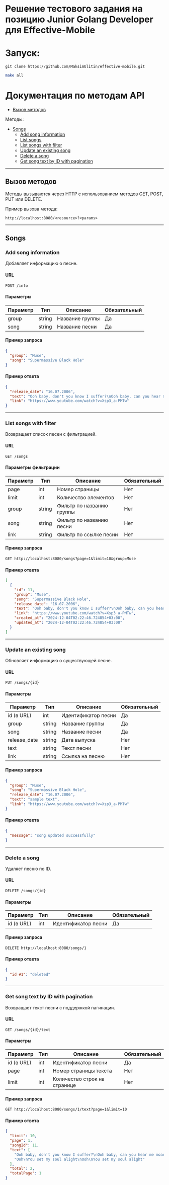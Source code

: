 
# Решение тестового задания на позицию Junior Golang Developer для Effective-Mobile

# Запуск:
``` 
git clone https://github.com/MaksimUlitin/effective-mobile.git
```
```bash
make all
```

# Документация по методам API

- [Вызов методов](#вызов-методов)

Методы:

- [Songs](#songs)
    - [Add song information](#add-song-information)
    - [List songs](#list-songs)
    - [List songs with filter](#list-songs-with-filter)
    - [Update an existing song](#update-an-existing-song)
    - [Delete a song](#delete-a-song)
    - [Get song text by ID with pagination](#get-song-text-by-id-with-pagination)

---

## Вызов методов

Методы вызываются через HTTP с использованием методов GET, POST, PUT или DELETE.

Пример вызова метода:

```
http://localhost:8080/<resource>?<params>
```


---

## Songs

### Add song information

Добавляет информацию о песне.

#### URL

```
POST /info
```

#### Параметры

| Параметр | Тип   | Описание             | Обязательный |
|----------|-------|----------------------|--------------|
| group    | string | Название группы      | Да           |
| song     | string | Название песни       | Да           |

#### Пример запроса

```json
{
  "group": "Muse",
  "song": "Supermassive Black Hole"
}
```

#### Пример ответа

```json
{
  "release_date": "16.07.2006",
  "text": "Ooh baby, don't you know I suffer?\nOoh baby, can you hear me moan?\nYou caught me under false pretenses\nHow long before you let me go?\n\nOoh\nYou set my soul alight\nOoh\nYou set my soul alight",
  "link": "https://www.youtube.com/watch?v=Xsp3_a-PMTw"
}
```

---

### List songs with filter

Возвращает список песен с фильтрацией.

#### URL

```
GET /songs
```

#### Параметры фильтрации

| Параметр | Тип   | Описание                  | Обязательный |
|----------|-------|---------------------------|--------------|
| page     | int   | Номер страницы            | Нет          |
| limit    | int   | Количество элементов      | Нет          |
| group    | string | Фильтр по названию группы | Нет          |
| song     | string | Фильтр по названию песни  | Нет          |
| link     | string | Фильтр по ссылке песни    | Нет          |

#### Пример запроса

```
GET http://localhost:8080/songs?page=1&limit=10&group=Muse
```

#### Пример ответа

```json
[
  {
    "id": 11,
    "group": "Muse",
    "song": "Supermassive Black Hole",
    "release_date": "16.07.2006",
    "text": "Ooh baby, don't you know I suffer?\nOoh baby, can you hear me moan?\nYou caught me under false pretenses\nHow long before you let me go?\n\nOoh\nYou set my soul alight\nOoh\nYou set my soul alight",
    "link": "https://www.youtube.com/watch?v=Xsp3_a-PMTw",
    "created_at": "2024-12-04T02:22:46.724854+03:00",
    "updated_at": "2024-12-04T02:22:46.724854+03:00"
  }
]
```

---

### Update an existing song

Обновляет информацию о существующей песне.

#### URL

```
PUT /songs/{id}
```

#### Параметры

| Параметр     | Тип   | Описание                    | Обязательный |
|--------------|-------|-----------------------------|--------------|
| id (в URL)   | int   | Идентификатор песни         | Да           |
| group        | string | Название группы            | Да           |
| song         | string | Название песни             | Да           |
| release_date | string | Дата выпуска               | Нет          |
| text         | string | Текст песни                | Нет          |
| link         | string | Ссылка на песню            | Нет          |

#### Пример запроса

```json
{
  "group": "Muse",
  "song": "Supermassive Black Hole",
  "release_date": "16.07.2006",
  "text": "sample text",
  "link": "https://www.youtube.com/watch?v=Xsp3_a-PMTw"
}
```

#### Пример ответа

```json
{
  "message": "song updated successfully"
}
```

---

### Delete a song

Удаляет песню по ID.

#### URL

```
DELETE /songs/{id}
```

#### Параметры

| Параметр     | Тип   | Описание            | Обязательный |
|--------------|-------|---------------------|--------------|
| id (в URL)   | int   | Идентификатор песни | Да           |

#### Пример запроса

```
DELETE http://localhost:8080/songs/1
```

#### Пример ответа

```json
{
  "id #1": "deleted"
}
```

---

### Get song text by ID with pagination

Возвращает текст песни с поддержкой пагинации.

#### URL

```
GET /songs/{id}/text
```

#### Параметры

| Параметр     | Тип   | Описание                    | Обязательный |
|--------------|-------|-----------------------------|--------------|
| id (в URL)   | int   | Идентификатор песни         | Да           |
| page         | int   | Номер страницы текста       | Нет          |
| limit        | int   | Количество строк на странице | Нет         |

#### Пример запроса

```
GET http://localhost:8080/songs/1/text?page=1&limit=10
```

#### Пример ответа

```json
{
  "limit": 10,
  "page": 1,
  "songId": 11,
  "text": [
    "Ooh baby, don't you know I suffer?\nOoh baby, can you hear me moan?\nYou caught me under false pretenses\nHow long before you let me go?",
    "Ooh\nYou set my soul alight\nOoh\nYou set my soul alight"
  ],
  "total": 2,
  "totalPage": 1
}
```